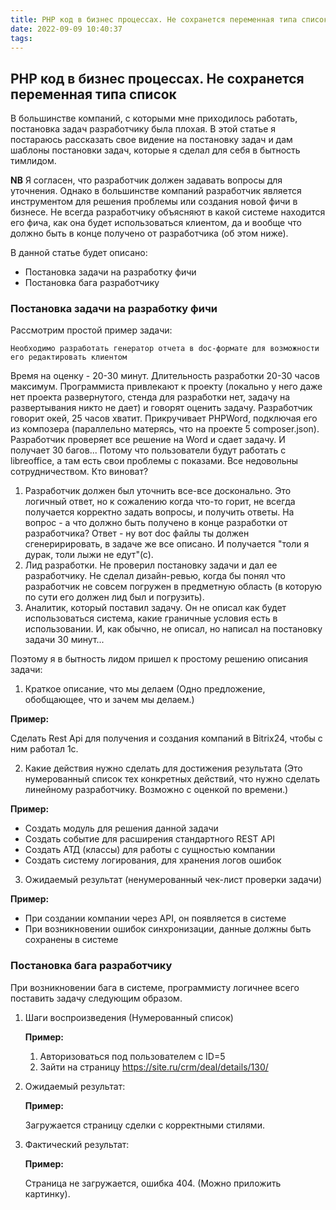 ```yaml
---
title: PHP код в бизнес процессах. Не сохранется переменная типа список
date: 2022-09-09 10:40:37
tags:
---
```

## PHP код в бизнес процессах. Не сохранется переменная типа список

В большинстве компаний, с которыми мне приходилось работать, постановка задач разработчику была плохая. В этой статье я постараюсь рассказать свое видение на постановку задач и дам шаблоны постановки задач, которые я сделал для себя в бытность тимлидом.

**NB** Я согласен, что разработчик должен задавать вопросы для уточнения. Однако в большинстве компаний разработчик является инструментом для решения проблемы или создания новой фичи в бизнесе. Не всегда разработчику объясняют в какой системе находится его фича, как она будет использоваться клиентом, да и вообще что должно быть в конце получено от разработчика (об этом ниже).

В данной статье будет описано:

* Постановка задачи на разработку фичи
* Постановка бага разработчику

### **Постановка задачи на разработку фичи**

Рассмотрим простой пример задачи:

`Необходимо разработать генератор отчета в doc-формате для возможности его редактировать клиентом`

Время на оценку - 20-30 минут. Длительность разработки 20-30 часов максимум. Программиста привлекают к проекту (локально у него даже нет проекта развернутого, стенда для разработки нет, задачу на развертывания никто не дает) и говорят оценить задачу. Разработчик говорит окей, 25 часов хватит. Прикручивает PHPWord, подключая его из композера (параллельно матерясь, что на проекте 5 composer.json). Разработчик проверяет все решение на Word и сдает задачу. И получает 30 багов... Потому что пользователи будут работать с libreoffice, а там есть свои проблемы с показами. Все недовольны сотрудничеством. Кто виноват?

1) Разработчик должен был уточнить все-все досконально. Это логичный ответ, но к сожалению когда что-то горит, не всегда получается корректно задать вопросы, и получить ответы. На вопрос - а что должно быть получено в конце разработки от разработчика? Ответ - ну вот doc файлы ты должен сгенеририровать, в задаче же все описано. И получается "толи я дурак, толи лыжи не едут"(с).
2) Лид разработки. Не проверил постановку задачи и дал ее разработчику. Не сделал дизайн-ревью, когда бы понял что разработчик не совсем погружен в предметную область (в которую по сути его должен лид был и погрузить).
3) Аналитик, который поставил задачу. Он не описал как будет использоваться система, какие граничные условия есть в использовании. И, как обычно, не описал, но написал на постановку задачи 30 минут...

Поэтому я в бытность лидом пришел к простому решению описания задачи:

1. Краткое описание, что мы делаем (Одно предложение, обобщающее, что и зачем мы делаем.)

**Пример:**

Сделать Rest Api для получения и создания компаний в Bitrix24, чтобы с ним работал 1с.

2. Какие действия нужно сделать для достижения результата (Это нумерованный список тех конкретных действий, что нужно сделать линейному разработчику. Возможно с оценкой по времени.)

**Пример:**

* Создать модуль для решения данной задачи
* Создать событие для расширения стандартного REST API
* Создать АТД (классы) для работы с сущностью компании
* Создать систему логирования, для хранения логов ошибок

3. Ожидаемый результат (ненумерованный чек-лист проверки задачи)

**Пример:**

* При создании компании через API, он появляется в системе
* При возникновении ошибок синхронизации, данные должны быть сохранены в системе

### **Постановка бага разработчику**

При возникновении бага в системе, программисту логичнее всего поставить задачу следующим образом.

1. Шаги воспроизведения (Нумерованный список)

   **Пример:**

   1) Авторизоваться под пользователем с ID=5
   2) Зайти на страницу https://site.ru/crm/deal/details/130/
2. Ожидаемый результат:

   **Пример:**

   Загружается страницу сделки с корректными стилями.
4. Фактический результат:

   **Пример:**

   Страница не загружается, ошибка 404. (Можно приложить картинку).
